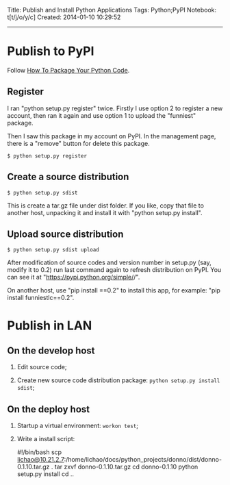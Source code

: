 Title: Publish and Install Python Applications
Tags: Python;PyPI
Notebook: t[t/j/o/y/c]
Created: 2014-01-10 10:29:52

------

# Publish to PyPI

Follow [How To Package Your Python Code](http://www.scotttorborg.com/python-packaging/index.html).

## Register

I ran "python setup.py register" twice.
Firstly I use option 2 to register a new account,
then ran it again and use option 1 to upload the "funniest" package.

Then I saw this package in my account on PyPI.
In the management page, there is a "remove" button for delete this package.

    $ python setup.py register

## Create a source distribution

    $ python setup.py sdist

This is create a tar.gz file under dist folder.
If you like, copy that file to another host,
unpacking it and install it with "python setup.py install".

## Upload source distribution

    $ python setup.py sdist upload

After modification of source codes and version number in setup.py
(say, modify it to 0.2) run last command again to refresh distribution on PyPI.
You can see it at "https://pypi.python.org/simple/<app-name>/".

On another host, use "pip install <app-name>==0.2" to install this app,
for example: "pip install funniestlc==0.2".

# Publish in LAN

## On the develop host

1. Edit source code;

1. Create new source code distribution package: `python setup.py install sdist`;

## On the deploy host

1. Startup a virtual environment: `workon test`;

1. Write a install script:

    #!/bin/bash
    scp lichao@10.21.2.7:/home/lichao/docs/python_projects/donno/dist/donno-0.1.10.tar.gz .
    tar zxvf donno-0.1.10.tar.gz
    cd donno-0.1.10
    python setup.py install
    cd ..
